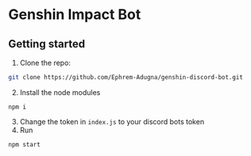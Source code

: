 # Genshin Impact Bot
## Getting started
1. Clone the repo: 
```bash
git clone https://github.com/Ephrem-Adugna/genshin-discord-bot.git
```
2. Install the node modules
```
npm i
```
3. Change the token in `index.js` to your discord bots token
4. Run  
```
npm start
```
